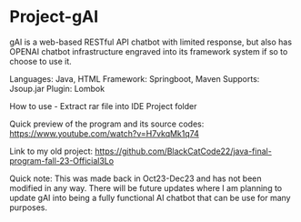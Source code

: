 # Project-gAI

gAI is a web-based RESTful API chatbot with limited response, but also has OPENAI chatbot infrastructure engraved into its framework system if so to choose to use it.


Languages: Java, HTML
Framework: Springboot, Maven
Supports: Jsoup.jar
Plugin: Lombok

How to use - Extract rar file into IDE Project folder

Quick preview of the program and its source codes: https://www.youtube.com/watch?v=H7vkqMk1q74

Link to my old project: https://github.com/BlackCatCode22/java-final-program-fall-23-Official3Lo

Quick note: This was made back in Oct23-Dec23 and has not been modified in any way. There will be future updates where I am planning to update gAI into being a fully functional AI chatbot that can be use for many purposes.

